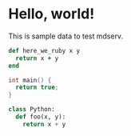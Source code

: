 # Hello, world!
This is sample data to test mdserv.

```ruby
def here_we_ruby x y
  return x + y
end
```

```c
int main() {
  return true;
}
```

```python
class Python:
  def foo(x, y):
    return x + y
```
